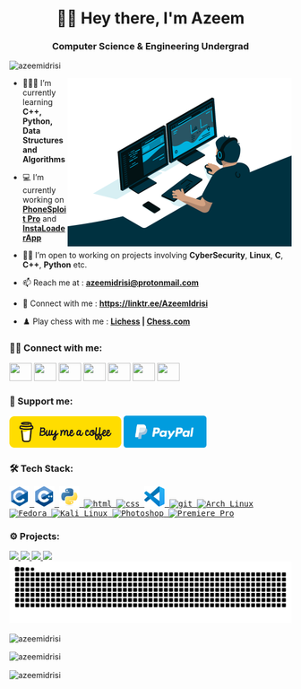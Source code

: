 <!-- [![MasterHead] -->
<h1 align="center">👋🏻 Hey there, I'm Azeem</h1>
<h3 align="center"> Computer Science & Engineering Undergrad</h3>

<p align="left"> <img
        src="https://komarev.com/ghpvc/?username=azeemidrisi&label=Profile%20views&color=0e75b6&style=flat"
        alt="azeemidrisi" /> </p>

<img align="right" alt="Coding" width="400" src="docs/avento.gif" />

- 🧑🏻‍💻 I’m currently learning **C++, Python, Data Structures and Algorithms**

- 💻 I’m currently working on [**PhoneSploit Pro**](https://github.com/AzeemIdrisi/PhoneSploit-Pro) and
[**InstaLoaderApp**](https://github.com/AzeemIdrisi/InstaLoaderApp)

- 🤝🏻 I’m open to working on projects involving **CyberSecurity**, **Linux**, **C**, **C++**, **Python** etc.

- 📫 Reach me at : **<azeemidrisi@protonmail.com>**

- 📱 Connect with me : **<https://linktr.ee/AzeemIdrisi>**

- ♟️ Play chess with me : **[Lichess](https://lichess.org/@/Lord_Azeem) | [Chess.com](https://chess.com/member/lord_azeem)**

<h3 align="left">🤙🏻 Connect with me:</h3>
<p align="left"><a href="https://www.twitter.com/Azeem_5202" target="_blank" rel="noreferrer"> <kbd> <img
            src="https://raw.githubusercontent.com/danielcranney/readme-generator/main/public/icons/socials/twitter.svg"
            width="40" height="32" /></a> <a href="https://www.dev.to/AzeemIdrisi" target="_blank"
        rel="noreferrer"> <kbd> <img
            src="https://dev-to-uploads.s3.amazonaws.com/uploads/logos/resized_logo_UQww2soKuUsjaOGNB38o.png"
            width="40" height="32" /></a> <a href="https://www.facebook.com/Azeem.5202" target="_blank"
        rel="noreferrer"> <kbd> <img
            src="https://raw.githubusercontent.com/danielcranney/readme-generator/main/public/icons/socials/facebook.svg"
            width="40" height="32" /></a> <a href="http://www.instagram.com/azeem_5202" target="_blank"
        rel="noreferrer"> <kbd> <img
            src="https://raw.githubusercontent.com/danielcranney/readme-generator/main/public/icons/socials/instagram.svg"
            width="40" height="32" /></a> <a href="https://www.linkedin.com/in/azeem5202" target="_blank"
        rel="noreferrer"> <kbd> <img
            src="https://raw.githubusercontent.com/danielcranney/readme-generator/main/public/icons/socials/linkedin.svg"
            width="40" height="32" /></a> <a href="https://www.stackoverflow.com/users/20801729/mohd-azeem"
        target="_blank" rel="noreferrer"> <kbd> <img
            src="https://raw.githubusercontent.com/danielcranney/readme-generator/main/public/icons/socials/stackoverflow.svg"
            width="40" height="32" /></a> <a href="https://www.youtube.com/c/MrTricksMaster" target="_blank"
        rel="noreferrer"> <kbd> <img
            src="https://raw.githubusercontent.com/danielcranney/readme-generator/main/public/icons/socials/youtube.svg"
            width="40" height="32" /></a>
</p>

<h3 align="left">🚀 Support me:</h3>
<a href="https://www.buymeacoffee.com/AzeemIdrisi" target="_blank"> <kbd> <img
        src="docs/default-yellow.png" alt="Buy Me A Coffee"
        width="200"></a>
<a href="https://paypal.me/AzeemIdrisi" target="_blank"> <kbd> <img
        src="docs/paypal-button-blue.png" alt="PayPal"
        width="148"></a>

<h3 align="left">🛠️ Tech Stack:</h3>
<p align="left"> <a href="https://www.cprogramming.com/" target="_blank" rel="noreferrer">  <kbd> <img
            src="https://raw.githubusercontent.com/devicons/devicon/master/icons/c/c-original.svg" alt="c"
            width="36" /> </a>
    <a href="https://www.w3schools.com/cpp/" target="_blank" rel="noreferrer">  <kbd> <img
            src="https://raw.githubusercontent.com/devicons/devicon/master/icons/cplusplus/cplusplus-original.svg"
            alt="cplusplus" width="36" /> </a>
    <a href="https://www.python.org" target="_blank" rel="noreferrer">  <kbd> <img
            src="https://raw.githubusercontent.com/devicons/devicon/master/icons/python/python-original.svg"
            alt="python" width="36" /> </a>
    <a href="https://developer.mozilla.org/en-US/docs/Web/HTML" target="_blank" rel="noreferrer">  <kbd> <img
            src="https://www.w3.org/html/logo/downloads/HTML5_Logo.svg"
            alt="html" width="36" /> </a>
    <a href="https://developer.mozilla.org/en-US/docs/Web/CSS" target="_blank" rel="noreferrer">  <kbd> <img
            src="https://upload.wikimedia.org/wikipedia/commons/d/d5/CSS3_logo_and_wordmark.svg"
            alt="css" width="26" /> </a>
<!--     <a href="https://kotlinlang.org" target="_blank" rel="noreferrer">  <kbd> <img
            src="https://raw.githubusercontent.com/github/explore/4479d2a2c854198cb00160f8593519c14dc3b905/topics/kotlin/kotlin.png"
            alt="kotlin" width="36" /> </a> -->
    <a href="https://code.visualstudio.com/" target="_blank" rel="noreferrer">  <kbd> <img
            src="https://github.com/devicons/devicon/blob/master/icons/vscode/vscode-original.svg"
            title="Visual Studio Code" alt="Visual Studio Code" width="36"/> </a>
    <a href="https://git-scm.com/" target="_blank" rel="noreferrer">  <kbd> <img
            src="https://www.vectorlogo.zone/logos/git-scm/git-scm-icon.svg" alt="git" width="36"/>
        </a>
    <a href="https://archlinux.org/" target="_blank" rel="noreferrer"> <kbd>  <img
            src="https://upload.wikimedia.org/wikipedia/commons/1/13/Arch_Linux_%22Crystal%22_icon.svg"
            alt="Arch Linux" width="36" /> </a>
    <!--    <a href="https://endeavouros.com/" target="_blank" rel="noreferrer"> <img src="https://github.com/endeavouros-team/endeavouros-theming/blob/master/EndeavourOS-icon.png" alt="Linux Mint" width="36" height="40"/> </a> -->
    <a href="https://fedoraproject.org/" target="_blank" rel="noreferrer">  <kbd> <img
            src="https://upload.wikimedia.org/wikipedia/commons/4/41/Fedora_icon_%282021%29.svg"
            alt="Fedora" width="36"/> </a>
    <a href="https://www.kali.org/" target="_blank" rel="noreferrer">  <kbd> <img
            src="https://upload.wikimedia.org/wikipedia/commons/2/2b/Kali-dragon-icon.svg" alt="Kali Linux"
            width="36" /> </a>
    <!--   <a href="https://ubuntu.com/" target="_blank" rel="noreferrer"> <img src="https://assets.ubuntu.com/v1/29985a98-ubuntu-logo32.png" alt="Ubuntu" width="36" height="40"/> </a>
<a href="https://linuxmint.com/" target="_blank" rel="noreferrer"> <img src="https://upload.wikimedia.org/wikipedia/commons/3/3f/Linux_Mint_logo_without_wordmark.svg" alt="Linux Mint" width="36" height="40"/> </a> -->
    <a href="https://www.adobe.com/uk/products/photoshop.html" target="_blank" rel="noreferrer"> <kbd> <img
            src="https://upload.wikimedia.org/wikipedia/commons/thumb/a/af/Adobe_Photoshop_CC_icon.svg/240px-Adobe_Photoshop_CC_icon.svg.png"
            alt="Photoshop" width="36" /> </a> <a
        href="https://www.adobe.com/uk/products/premiere.html" target="_blank" rel="noreferrer"> <kbd> <img
            src="https://upload.wikimedia.org/wikipedia/commons/4/40/Adobe_Premiere_Pro_CC_icon.svg"
            alt="Premiere Pro" width="36" /> </a>
</p>

<h3 align="left">⚙️ Projects:</h3>
<a href="https://github.com/AzeemIdrisi/PhoneSploit-Pro"><img
        src="https://github-readme-stats.vercel.app/api/pin/?username=AzeemIdrisi&repo=PhoneSploit-Pro" />
</a>
<a href="https://github.com/AzeemIdrisi/InstaLoaderApp"><img
        src="https://github-readme-stats.vercel.app/api/pin/?username=AzeemIdrisi&repo=InstaLoaderApp" />
</a>
<a href="https://github.com/AzeemIdrisi/TweetifyMusic"><img
        src="https://github-readme-stats.vercel.app/api/pin/?username=AzeemIdrisi&repo=TweetifyMusic" />
</a>
<a href="https://github.com/AlphaCorpIN/Hacking-Repos"><img
        src="https://github-readme-stats.vercel.app/api/pin/?username=AlphaCorpIN&repo=Hacking-Repos" />
</a>

<picture>
    <source media="(prefers-color-scheme: dark)"
        srcset="https://raw.githubusercontent.com/AzeemIdrisi/AzeemIdrisi/output/github-contribution-grid-snake-dark.svg">
    <source media="(prefers-color-scheme: light)"
        srcset="https://raw.githubusercontent.com/AzeemIdrisi/AzeemIdrisi/output/github-contribution-grid-snake.svg">
    <img alt="github contribution grid snake animation"
        src="https://raw.githubusercontent.com/AzeemIdrisi/AzeemIdrisi/output/github-contribution-grid-snake.svg">
</picture>

<p><img align="center"
        src="https://github-readme-stats.vercel.app/api/top-langs?username=azeemidrisi&show_icons=true&locale=en&layout=compact"
        alt="azeemidrisi" /></p>

<p><img align="center"
        src="https://github-readme-stats.vercel.app/api?username=azeemidrisi&show_icons=true&include_all_commits=true&locale=en"
        alt="azeemidrisi" /></p>

<p><img align="center" src="https://github-readme-streak-stats.herokuapp.com/?user=azeemidrisi&"
        alt="azeemidrisi" /></p>
